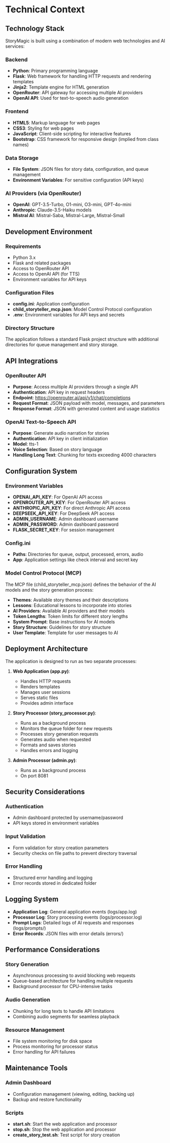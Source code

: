 # Technical Context

## Technology Stack

StoryMagic is built using a combination of modern web technologies and AI services:

### Backend
- **Python**: Primary programming language
- **Flask**: Web framework for handling HTTP requests and rendering templates
- **Jinja2**: Template engine for HTML generation
- **OpenRouter**: API gateway for accessing multiple AI providers
- **OpenAI API**: Used for text-to-speech audio generation

### Frontend
- **HTML5**: Markup language for web pages
- **CSS3**: Styling for web pages
- **JavaScript**: Client-side scripting for interactive features
- **Bootstrap**: CSS framework for responsive design (implied from class names)

### Data Storage
- **File System**: JSON files for story data, configuration, and queue management
- **Environment Variables**: For sensitive configuration (API keys)

### AI Providers (via OpenRouter)
- **OpenAI**: GPT-3.5-Turbo, O1-mini, O3-mini, GPT-4o-mini
- **Anthropic**: Claude-3.5-Haiku models
- **Mistral AI**: Mistral-Saba, Mistral-Large, Mistral-Small

## Development Environment

### Requirements
- Python 3.x
- Flask and related packages
- Access to OpenRouter API
- Access to OpenAI API (for TTS)
- Environment variables for API keys

### Configuration Files
- **config.ini**: Application configuration
- **child_storyteller_mcp.json**: Model Control Protocol configuration
- **.env**: Environment variables for API keys and secrets

### Directory Structure
The application follows a standard Flask project structure with additional directories for queue management and story storage.

## API Integrations

### OpenRouter API
- **Purpose**: Access multiple AI providers through a single API
- **Authentication**: API key in request headers
- **Endpoint**: https://openrouter.ai/api/v1/chat/completions
- **Request Format**: JSON payload with model, messages, and parameters
- **Response Format**: JSON with generated content and usage statistics

### OpenAI Text-to-Speech API
- **Purpose**: Generate audio narration for stories
- **Authentication**: API key in client initialization
- **Model**: tts-1
- **Voice Selection**: Based on story language
- **Handling Long Text**: Chunking for texts exceeding 4000 characters

## Configuration System

### Environment Variables
- **OPENAI_API_KEY**: For OpenAI API access
- **OPENROUTER_API_KEY**: For OpenRouter API access
- **ANTHROPIC_API_KEY**: For direct Anthropic API access
- **DEEPSEEK_API_KEY**: For DeepSeek API access
- **ADMIN_USERNAME**: Admin dashboard username
- **ADMIN_PASSWORD**: Admin dashboard password
- **FLASK_SECRET_KEY**: For session management

### Config.ini
- **Paths**: Directories for queue, output, processed, errors, audio
- **App**: Application settings like check interval and secret key

### Model Control Protocol (MCP)
The MCP file (child_storyteller_mcp.json) defines the behavior of the AI models and the story generation process:

- **Themes**: Available story themes and their descriptions
- **Lessons**: Educational lessons to incorporate into stories
- **AI Providers**: Available AI providers and their models
- **Token Lengths**: Token limits for different story lengths
- **System Prompt**: Base instructions for AI models
- **Story Structure**: Guidelines for story structure
- **User Template**: Template for user messages to AI

## Deployment Architecture

The application is designed to run as two separate processes:

1. **Web Application (app.py)**:
   - Handles HTTP requests
   - Renders templates
   - Manages user sessions
   - Serves static files
   - Provides admin interface

2. **Story Processor (story_processor.py)**:
   - Runs as a background process
   - Monitors the queue folder for new requests
   - Processes story generation requests
   - Generates audio when requested
   - Formats and saves stories
   - Handles errors and logging
3. **Admin Processor (admin.py)**:
   - Runs as a background process
   - On port 8081
## Security Considerations

### Authentication
- Admin dashboard protected by username/password
- API keys stored in environment variables

### Input Validation
- Form validation for story creation parameters
- Security checks on file paths to prevent directory traversal

### Error Handling
- Structured error handling and logging
- Error records stored in dedicated folder

## Logging System

- **Application Log**: General application events (logs/app.log)
- **Processor Log**: Story processing events (logs/processor.log)
- **Prompt Logs**: Detailed logs of AI requests and responses (logs/prompts/)
- **Error Records**: JSON files with error details (errors/)

## Performance Considerations

### Story Generation
- Asynchronous processing to avoid blocking web requests
- Queue-based architecture for handling multiple requests
- Background processor for CPU-intensive tasks

### Audio Generation
- Chunking for long texts to handle API limitations
- Combining audio segments for seamless playback

### Resource Management
- File system monitoring for disk space
- Process monitoring for processor status
- Error handling for API failures

## Maintenance Tools

### Admin Dashboard
- Configuration management (viewing, editing, backing up)
- Backup and restore functionality

### Scripts
- **start.sh**: Start the web application and processor
- **stop.sh**: Stop the web application and processor
- **create_story_test.sh**: Test script for story creation
